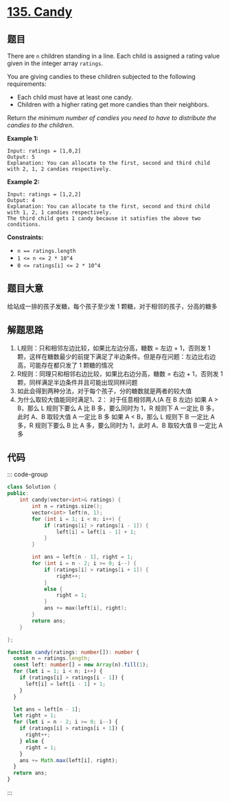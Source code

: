 # [135. Candy](https://leetcode.com/problems/candy/)


## 题目

There are `n` children standing in a line. Each child is assigned a rating value given in the integer array `ratings`.

You are giving candies to these children subjected to the following requirements:

- Each child must have at least one candy.
- Children with a higher rating get more candies than their neighbors.

Return *the minimum number of candies you need to have to distribute the candies to the children*.

**Example 1:**

```
Input: ratings = [1,0,2]
Output: 5
Explanation: You can allocate to the first, second and third child with 2, 1, 2 candies respectively.
```

**Example 2:**

```
Input: ratings = [1,2,2]
Output: 4
Explanation: You can allocate to the first, second and third child with 1, 2, 1 candies respectively.
The third child gets 1 candy because it satisfies the above two conditions.
```

**Constraints:**

- `n == ratings.length`
- `1 <= n <= 2 * 10^4`
- `0 <= ratings[i] <= 2 * 10^4`

## 题目大意

给站成一排的孩子发糖，每个孩子至少发 1 颗糖，对于相邻的孩子，分高的糖多

## 解题思路

1. L规则：只和相邻左边比较，如果比左边分高，糖数 = 左边 + 1，否则发 1 颗，这样在糖数最少的前提下满足了半边条件。但是存在问题：左边比右边高，可能存在都只发了 1 颗糖的情况
2. R规则：同理只和相邻右边比较，如果比右边分高，糖数 = 右边 + 1，否则发 1 颗，同样满足半边条件并且可能出现同样问题
3. 如此会得到两种分法，对于每个孩子，分的糖数就是两者的较大值
4. 为什么取较大值能同时满足1、2：
   对于任意相邻两人(A 在 B 左边)
   如果 A > B，那么 L 规则下要么 A 比 B 多，要么同时为 1，R 规则下 A 一定比 B 多，此时 A、B 取较大值 A 一定比 B 多
   如果 A < B，那么 L 规则下 B 一定比 A 多，R 规则下要么 B 比 A 多，要么同时为 1，此时 A、B 取较大值 B 一定比 A 多

## 代码

::: code-group
```cpp
class Solution {
public:
    int candy(vector<int>& ratings) {
        int n = ratings.size();
        vector<int> left(n, 1);
        for (int i = 1; i < n; i++) {
            if (ratings[i] > ratings[i - 1]) {
                left[i] = left[i - 1] + 1;
            }
        }

        int ans = left[n - 1], right = 1;
        for (int i = n - 2; i >= 0; i--) {
            if (ratings[i] > ratings[i + 1]) {
                right++;
            }
            else {
                right = 1;
            }
            ans += max(left[i], right);
        }
        return ans;
    }

};
```

```ts
function candy(ratings: number[]): number {
  const n = ratings.length;
  const left: number[] = new Array(n).fill(1);
  for (let i = 1; i < n; i++) {
    if (ratings[i] > ratings[i - 1]) {
      left[i] = left[i - 1] + 1;
    }
  }

  let ans = left[n - 1];
  let right = 1;
  for (let i = n - 2; i >= 0; i--) {
    if (ratings[i] > ratings[i + 1]) {
      right++;
    } else {
      right = 1;
    }
    ans += Math.max(left[i], right);
  }
  return ans;
}
```

:::